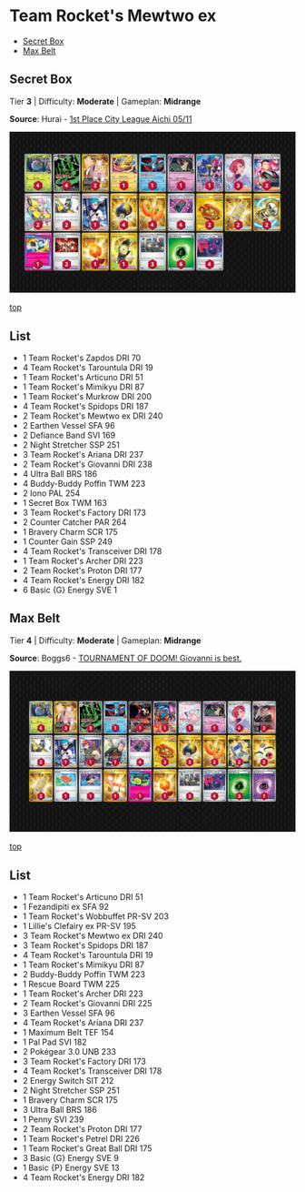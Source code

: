# Team Rocket's Mewtwo ex

* [Secret Box](#secret-box)
* [Max Belt](#max-belt)

## Secret Box

Tier **3** | Difficulty: **Moderate** | Gameplan: **Midrange**

**Source**: Hurai - [1st Place City League Aichi 05/11](https://limitlesstcg.com/decks/list/jp/40422)

![decklist](../../!Images/Standard/17SVI-DRI/Team%20Rocket%27s%20Mewtwo%20ex%20Box.png)

[top](#team-rockets-mewtwo-ex)

## List
* 1 Team Rocket's Zapdos DRI 70
* 4 Team Rocket's Tarountula DRI 19
* 1 Team Rocket's Articuno DRI 51
* 1 Team Rocket's Mimikyu DRI 87
* 1 Team Rocket's Murkrow DRI 200
* 4 Team Rocket's Spidops DRI 187
* 2 Team Rocket's Mewtwo ex DRI 240
* 2 Earthen Vessel SFA 96
* 2 Defiance Band SVI 169
* 2 Night Stretcher SSP 251
* 3 Team Rocket's Ariana DRI 237
* 2 Team Rocket's Giovanni DRI 238
* 4 Ultra Ball BRS 186
* 4 Buddy-Buddy Poffin TWM 223
* 2 Iono PAL 254
* 1 Secret Box TWM 163
* 3 Team Rocket's Factory DRI 173
* 2 Counter Catcher PAR 264
* 1 Bravery Charm SCR 175
* 1 Counter Gain SSP 249
* 4 Team Rocket's Transceiver DRI 178
* 1 Team Rocket's Archer DRI 223
* 2 Team Rocket's Proton DRI 177
* 4 Team Rocket's Energy DRI 182
* 6 Basic {G} Energy SVE 1

## Max Belt

Tier **4** | Difficulty: **Moderate** | Gameplan: **Midrange**

**Source**: Boggs6 - [TOURNAMENT OF DOOM! Giovanni is best.](https://play.limitlesstcg.com/tournament/682ca283538fc8c344fe4291/player/boggs6/decklist)

![decklist](../../!Images/Standard/17SVI-DRI/Team%20Rocket%27s%20Mewtwo%20ex%20Belt.png)

[top](#team-rockets-mewtwo-ex)

## List
* 1 Team Rocket's Articuno DRI 51
* 1 Fezandipiti ex SFA 92
* 1 Team Rocket's Wobbuffet PR-SV 203
* 1 Lillie's Clefairy ex PR-SV 195
* 3 Team Rocket's Mewtwo ex DRI 240
* 3 Team Rocket's Spidops DRI 187
* 4 Team Rocket's Tarountula DRI 19
* 1 Team Rocket's Mimikyu DRI 87
* 2 Buddy-Buddy Poffin TWM 223
* 1 Rescue Board TWM 225
* 1 Team Rocket's Archer DRI 223
* 2 Team Rocket's Giovanni DRI 225
* 3 Earthen Vessel SFA 96
* 4 Team Rocket's Ariana DRI 237
* 1 Maximum Belt TEF 154
* 1 Pal Pad SVI 182
* 2 Pokégear 3.0 UNB 233
* 3 Team Rocket's Factory DRI 173
* 4 Team Rocket's Transceiver DRI 178
* 2 Energy Switch SIT 212
* 2 Night Stretcher SSP 251
* 1 Bravery Charm SCR 175
* 3 Ultra Ball BRS 186
* 1 Penny SVI 239
* 2 Team Rocket's Proton DRI 177
* 1 Team Rocket's Petrel DRI 226
* 1 Team Rocket's Great Ball DRI 175
* 3 Basic {G} Energy SVE 9
* 1 Basic {P} Energy SVE 13
* 4 Team Rocket's Energy DRI 182
